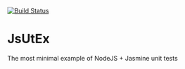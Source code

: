 [![Build Status](https://travis-ci.org/mintsoft/JsUtEx.svg?branch=master)](https://travis-ci.org/mintsoft/JsUtEx.svg?branch=master)

# JsUtEx
The most minimal example of NodeJS + Jasmine unit tests
